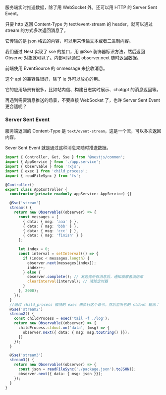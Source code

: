 服务端实时推送数据，除了用 WebSocket 外，还可以用 HTTP 的 Server Sent Event。

只要 http 返回 Content-Type 为 text/event-stream 的 header，就可以通过 stream 的方式多次返回消息了。

它传输的是 json 格式的内容，可以用来传输文本或者二进制内容。

我们通过 Nest 实现了 sse 的接口，用 @Sse 装饰器标识方法，然后返回 Observe 对象就可以了。内部可以通过 observer.next 随时返回数据。

前端使用 EventSource 的 onmessage 来接收消息。

这个 api 的兼容性很好，除了 ie 外可以放心的用。

它的应用场景有很多，比如站内信、构建日志实时展示、chatgpt 的消息返回等。

再遇到需要消息推送的场景，不要直接 WebSocket 了，也许 Server Sent Event 更合适呢？

### Server Sent Event

服务端返回的 Content-Type 是 `text/event-stream`，这是一个流，可以多次返回内容。

Sever Sent Event 就是通过这种消息来随时推送数据。

```ts
import { Controller, Get, Sse } from '@nestjs/common';
import { AppService } from './app.service';
import { Observable } from 'rxjs';
import { exec } from 'child_process';
import { readFileSync } from 'fs';

@Controller()
export class AppController {
  constructor(private readonly appService: AppService) {}

  @Sse('stream')
  stream() {
    return new Observable((observer) => {
      const messages = [
        { data: { msg: 'aaa' } },
        { data: { msg: 'bbb' } },
        { data: { msg: 'ccc' } },
        { data: { msg: 'finish' } }
      ];

      let index = 0;
      const interval = setInterval(() => {
        if (index < messages.length) {
          observer.next(messages[index]);
          index++;
        } else {
          observer.complete(); // 发送完所有消息后，通知观察者流结束
          clearInterval(interval); // 清除定时器
        }
      }, 2000);
    });
  }
  //通过 child_process 模块的 exec 来执行这个命令，然后监听它的 stdout 输出：
  @Sse('stream2')
  stream2() {
    const childProcess = exec('tail -f ./log');
    return new Observable((observer) => {
      childProcess.stdout.on('data', (msg) => {
        observer.next({ data: { msg: msg.toString() }});
      })
    });
  }

  @Sse('stream3')
  stream3() {
    return new Observable((observer) => {
      const json = readFileSync('./package.json').toJSON();
      observer.next({ data: { msg: json }});
    });
  }
}
```
